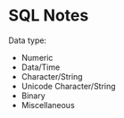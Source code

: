 # SQL Notes

Data type:
- Numeric
- Data/Time
- Character/String
- Unicode Character/String
- Binary
- Miscellaneous

